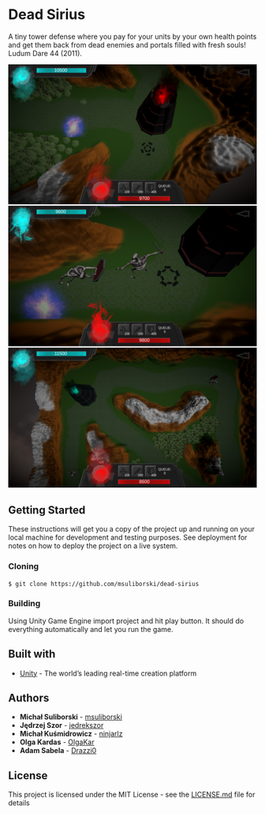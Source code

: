 # Dead Sirius
A tiny tower defense where you pay for your units by your own health points and get them back from dead enemies and portals filled with fresh souls! Ludum Dare 44 (2011). 
</br>
<p align="center">
  <img width="940" src="Screens/1.png">
  <img width="940" src="Screens/2.png">
  <img width="940" src="Screens/3.png">
</p>

## Getting Started
These instructions will get you a copy of the project up and running on your local machine for development and testing purposes. See deployment for notes on how to deploy the project on a live system.

### Cloning
```
$ git clone https://github.com/msuliborski/dead-sirius
```

### Building
Using Unity Game Engine import project and hit play button. It should do everything automatically and let you run the game.

## Built with
* [Unity](https://unity.com/) - The world’s leading
real-time creation platform

## Authors
* **Michał Suliborski** - [msuliborski](https://github.com/msuliborski)
* **Jędrzej Szor** - [jedrekszor](https://github.com/jedrekszor)
* **Michał Kuśmidrowicz** - [ninjarlz](https://github.com/ninjarlz)
* **Olga Kardas** - [OlgaKar](https://github.com/OlgaKar)
* **Adam Sabela** - [Drazzi0](https://github.com/Drazzi0)

## License
This project is licensed under the MIT License - see the [LICENSE.md](LICENSE.md) file for details
